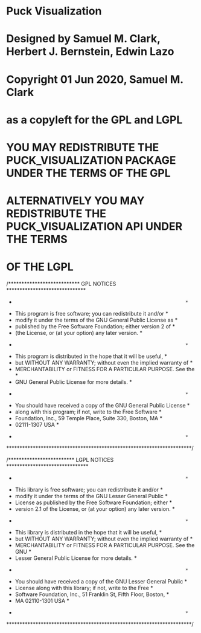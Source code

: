 # Puck Visualization

# Designed by Samuel M. Clark, Herbert J. Bernstein, Edwin Lazo
# Copyright 01 Jun 2020, Samuel M. Clark
# as a copyleft for the GPL and LGPL

# YOU MAY REDISTRIBUTE THE PUCK_VISUALIZATION PACKAGE UNDER THE TERMS OF THE GPL
                     
 # ALTERNATIVELY YOU MAY REDISTRIBUTE THE PUCK_VISUALIZATION API UNDER THE TERMS
 # OF THE LGPL

/*************************** GPL NOTICES ******************************
 *                                                                    *
 * This program is free software; you can redistribute it and/or      *
 * modify it under the terms of the GNU General Public License as     *
 * published by the Free Software Foundation; either version 2 of     *
 * (the License, or (at your option) any later version.               *
 *                                                                    *
 * This program is distributed in the hope that it will be useful,    *
 * but WITHOUT ANY WARRANTY; without even the implied warranty of     *
 * MERCHANTABILITY or FITNESS FOR A PARTICULAR PURPOSE.  See the      *
 * GNU General Public License for more details.                       *
 *                                                                    *
 * You should have received a copy of the GNU General Public License  *
 * along with this program; if not, write to the Free Software        *
 * Foundation, Inc., 59 Temple Place, Suite 330, Boston, MA           *
 * 02111-1307  USA                                                    *
 *                                                                    *
 **********************************************************************/

/************************* LGPL NOTICES *******************************
 *                                                                    *
 * This library is free software; you can redistribute it and/or      *
 * modify it under the terms of the GNU Lesser General Public         *
 * License as published by the Free Software Foundation; either       *
 * version 2.1 of the License, or (at your option) any later version. *
 *                                                                    *
 * This library is distributed in the hope that it will be useful,    *
 * but WITHOUT ANY WARRANTY; without even the implied warranty of     *
 * MERCHANTABILITY or FITNESS FOR A PARTICULAR PURPOSE.  See the GNU  *
 * Lesser General Public License for more details.                    *
 *                                                                    *
 * You should have received a copy of the GNU Lesser General Public   *
 * License along with this library; if not, write to the Free         *
 * Software Foundation, Inc., 51 Franklin St, Fifth Floor, Boston,    *
 * MA  02110-1301  USA                                                *
 *                                                                    *
 **********************************************************************/

